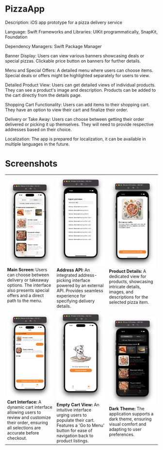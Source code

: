 # PizzaApp
Description: iOS app prototype for a pizza delivery service

Language: Swift
Frameworks and Libraries: UIKit programmatically, SnapKit, Foundation

Dependency Managers: Swift Package Manager

Banner Display:
Users can view various banners showcasing deals or special pizzas.
Clickable price button on banners for further details.

Menu and Special Offers:
A detailed menu where users can choose items.
Special deals or offers might be highlighted separately for users to view.

Detailed Product View:
Users can get detailed views of individual products.
They can see a product's image and description.
Products can be added to the cart directly from the details page.

Shopping Cart Functionality:
Users can add items to their shopping cart.
They have an option to view their cart and finalize their order.

Delivery or Take Away:
Users can choose between getting their order delivered or picking it up themselves.
They will need to provide respective addresses based on their choice.

Localization:
The app is prepared for localization, it can be available in multiple languages in the future.

# Screenshots

<table>
  <tr>
    <td><img src="https://raw.githubusercontent.com/Bazilier/pizza-app/demo-screenshots/01.png" width="300"><br><b>Main Screen:</b> Users can choose between delivery or takeaway options. The interface also presents special offers and a direct path to the menu.</td>
    <td><img src="https://raw.githubusercontent.com/Bazilier/pizza-app/demo-screenshots/02.png" width="300"><br><b>Address API:</b> An integrated address-picking interface powered by an external API. Provides seamless experience for specifying delivery details.</td>
    <td><img src="https://raw.githubusercontent.com/Bazilier/pizza-app/demo-screenshots/03.png" width="300"><br><b>Product Details:</b> A dedicated view for products, showcasing intricate details, images, and descriptions for the selected pizza item.</td>
  </tr>
  <tr>
    <td><img src="https://raw.githubusercontent.com/Bazilier/pizza-app/demo-screenshots/04.png" width="300"><br><b>Cart Interface:</b> A dynamic cart interface allowing users to review and customize their order, ensuring all selections are accurate before checkout.</td>
    <td><img src="https://raw.githubusercontent.com/Bazilier/pizza-app/demo-screenshots/05.png" width="300"><br><b>Empty Cart View:</b> An intuitive interface urging users to populate their cart. Features a 'Go to Menu' button for ease of navigation back to product listings.</td>
    <td><img src="https://raw.githubusercontent.com/Bazilier/pizza-app/demo-screenshots/06.png" width="300"><br><b>Dark Theme:</b> The application supports a dark theme, ensuring visual comfort and adapting to user preferences.</td>
  </tr>
</table>
